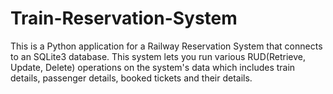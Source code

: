 # Train-Reservation-System
This is a Python application for a Railway Reservation System that connects to an SQLite3 database. This system lets you run various RUD(Retrieve, Update, Delete) operations on the system's data which includes train details, passenger details, booked tickets and their details.
